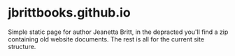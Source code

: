 # jbrittbooks.github.io

Simple static page for author Jeanetta Britt, in the depracted you'll find a zip containing old website documents. The rest is all for the current site structure. 
